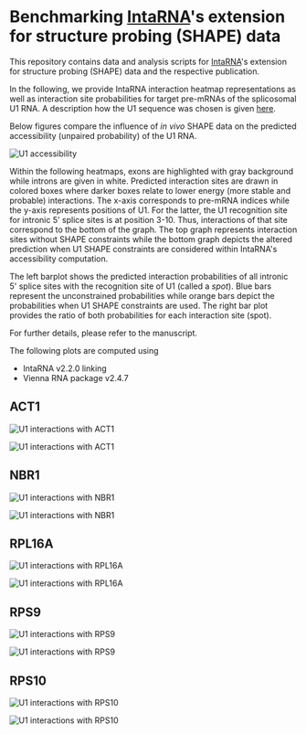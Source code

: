 
# Benchmarking [IntaRNA](https://github.com/BackofenLab/IntaRNA)'s extension for structure probing (SHAPE) data

This repository contains data and analysis scripts for [IntaRNA](https://github.com/BackofenLab/IntaRNA)'s extension for structure probing (SHAPE) data and the respective publication.

In the following, we provide IntaRNA interaction heatmap representations as well as interaction site probabilities for target pre-mRNAs of the splicosomal U1 RNA.
A description how the U1 sequence was chosen is given [here](./data/U1/data-extraction.md).

Below figures compare the influence of *in vivo* SHAPE data on the predicted accessibility (unpaired probability) of the U1 RNA.

![U1 accessibility](./data/U1/figures-U1-secondary-structure.svg)

Within the following heatmaps, exons are highlighted with gray background while introns are given in white. Predicted interaction sites are drawn in colored boxes where darker boxes relate to lower energy (more stable and probable) interactions. The x-axis corresponds to pre-mRNA indices while the y-axis represents positions of U1. For the latter, the U1 recognition site for intronic 5' splice sites is at position 3-10. Thus, interactions of that site correspond to the bottom of the graph. The top graph represents interaction sites without SHAPE constraints while the bottom graph depicts the altered prediction when U1 SHAPE constraints are considered within IntaRNA's accessibility computation. 

The left barplot shows the predicted interaction probabilities of all intronic 5' splice sites with the recognition site of U1 (called a *spot*). Blue bars represent the unconstrained probabilities while orange bars depict the probabilities when U1 SHAPE constraints are used.
The right bar plot provides the ratio of both probabilities for each interaction site (spot).

For further details, please refer to the manuscript.

The following plots are computed using
- IntaRNA v2.2.0 linking
- Vienna RNA package v2.4.7

## ACT1

![U1 interactions with ACT1](./data/ACT1/heatmap_ACT1-ENSRNA049495626-T1-U1.png)

![U1 interactions with ACT1](./data/ACT1/barplot_ACT1-ENSRNA049495626-T1-U1.png)


## NBR1

![U1 interactions with NBR1](./data/NBR1/heatmap_NBR1-ENSRNA049495626-T1-U1.png)

![U1 interactions with NBR1](./data/NBR1/barplot_NBR1-ENSRNA049495626-T1-U1.png)


## RPL16A

![U1 interactions with RPL16A](./data/RPL16A/heatmap_RPL16A-ENSRNA049495626-T1-U1.png)

![U1 interactions with RPL16A](./data/RPL16A/barplot_RPL16A-ENSRNA049495626-T1-U1.png)


## RPS9

![U1 interactions with RPS9](./data/RPS9/heatmap_RPS9-ENSRNA049495626-T1-U1.png)

![U1 interactions with RPS9](./data/RPS9/barplot_RPS9-ENSRNA049495626-T1-U1.png)


## RPS10

![U1 interactions with RPS10](./data/RPS10/heatmap_RPS10-ENSRNA049495626-T1-U1.png)

![U1 interactions with RPS10](./data/RPS10/barplot_RPS10-ENSRNA049495626-T1-U1.png)





